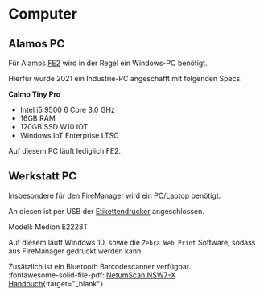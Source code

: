 # Computer

## Alamos PC
Für Alamos [FE2](../Software/FE2.md) wird in der Regel ein Windows-PC benötigt.

Hierfür wurde 2021 ein Industrie-PC angeschafft mit folgenden Specs:

**Calmo Tiny Pro** 

* Intel i5 9500 6 Core 3.0 GHz
* 16GB RAM
* 120GB SSD W10 IOT
* Windows IoT Enterprise LTSC

Auf diesem PC läuft lediglich FE2.

## Werkstatt PC
Insbesondere für den [FireManager](../Dienste/FireManager.md) wird ein PC/Laptop benötigt.

An diesen ist per USB der [Etikettendrucker](Drucker.md#etikettendrucker) angeschlossen.

Modell: Medion E2228T  

Auf diesem läuft Windows 10, sowie die `Zebra Web Print` Software, sodass aus FireManager gedruckt werden kann.

Zusätzlich ist ein Bluetooth Barcodescanner verfügbar.  
:fontawesome-solid-file-pdf: [NetumScan NSW7-X Handbuch](../../assets/NSW7-X_Full_Manual.pdf){:target="_blank"}





